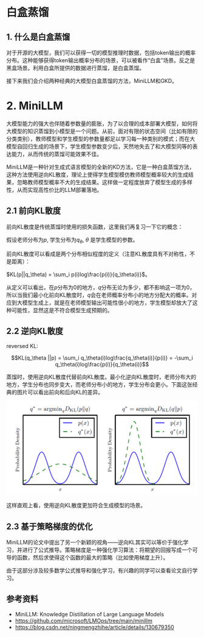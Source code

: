 # 白盒蒸馏

## 1. 什么是白盒蒸馏
对于开源的大模型，我们可以获得一切的模型推理时数据，包括token输出的概率分布。这种能够获得token输出概率分布的场景，可以被看作“白盒”场景。反之是黑盒场景。利用白盒所提供的数据进行蒸馏，是白盒蒸馏。

<!-- ## 何时使用白盒蒸馏
传统的蒸馏针对的场景是分类任务，或者是让一个小模型模仿黑盒LLM（如GPT4）的API。那么如何将白盒LLM的知识传授给小模型呢？这其实是有专门的方法的，也就是这一章要讲的白盒蒸馏。

如何模型在输出下一个token之前，会先输出一个token的概率分布，然后从中采样一个token作为输出token。如果能够获取token的概率分布，那么就可以做白盒蒸馏，否则只能黑盒蒸馏。 -->

接下来我们会介绍两种经典的大模型白盒蒸馏的方法，MiniLLM和GKD。


# 2. MiniLLM

大模型能力的强大也伴随着参数量的膨胀，为了以合理的成本部署大模型，如何将大模型的知识蒸馏到小模型是一个问题。从前，面对有限的状态空间（比如有限的分类类别），教师模型和学生模型的参数量都足以学习每一种类别的模式；而在大模型自回归生成的场景下，学生模型参数变少后，天然地失去了和大模型同等的表达能力，从而传统的蒸馏可能效果不佳。

<!-- 传统的知识蒸馏是面向分类等有限状态空间设计的，通过最小化前向KL散度，就能够让学生模型（小模型）学到有限的状态空闲（比如有限的类别）。 -->

<!-- 这种蒸馏方式仍然适合大语言模型吗？大语言模型本质上是做自回归生成任务，每一步都是一个状态空间巨大的分类任务，每下一步都会基于之前的分类结果。MiniLLM的论文中指出，传统蒸馏方式不再适用与大语言模型蒸馏。 -->

<!-- 但是大语言模型本质上做的是自回归式生成任务，传统的知识蒸馏方法不再适用。 -->

MiniLLM是一种针对生成式语言模型的全新的KD方法，它是一种白盒蒸馏方法，这种方法使用逆向KL散度，理论上使得学生模型模仿教师模型概率较大的生成结果，忽略教师模型概率不大的生成结果。这样做一定程度放弃了模型生成的多样性，从而实现高性价比的LLM部署落地。

## 2.1 前向KL散度
前向KL散度是传统蒸馏时使用的损失函数，这里我们再复习一下它的概念：

假设老师分布为$p$, 学生分布为$q_\theta$, $\theta$ 是学生模型的参数。

前向KL散度可以看成是两个分布相似程度的定义（注意KL散度具有不对称性，不是距离）：

$KL(p||q_\theta) = \sum_i p(i)log\frac{p(i)}{q_\theta(i)}$。

<!-- 一般都要最小化KL散度。 -->

从定义可以看出，在$p$分布为$0$的地方，$q$分布无论为多少，都不影响这一项为$0$，所以当我们最小化前向KL散度时，$q$会在老师概率分布小的地方分配大的概率。对应到大模型生成上，就是在老师模型输出可能性很小的地方，学生模型却放大了这种可能性，显然这是不符合模型生成预期的。

## 2.2 逆向KL散度

reversed KL:

$$KL(q_\theta ||p) = \sum_i q_\theta(i)log\frac{q_\theta(i)}{p(i)} = -\sum_i q_\theta(i)log\frac{p(i)}{q_\theta(i)}$$

蒸馏时，使用逆向KL散度代替前向KL散度。最小化逆向KL散度时，老师分布大的地方，学生分布也同步变大，而老师分布小的地方，学生分布会更小。下面这张经典的图片可以看出前向和后向KL的差异。

![images/v2-543575cc0a0efdaccbd1d24570b8e9e4_b.png](images/v2-543575cc0a0efdaccbd1d24570b8e9e4_b.png)

这样直观上看，使用逆向KL散度更加符合生成模型的场景。



## 2.3 基于策略梯度的优化
MiniLLM的论文中提出了另一个新颖的视角——逆向KL其实可以等价于强化学习，并进行了公式推导。策略梯度是一种强化学习算法：将期望的回报写成一个可导的函数，然后求使得这个函数的最大的策略（比如使用梯度上升）。

<!-- 虽然直观上使用逆向KL散度就能更好地蒸馏模型，但实际在最优化损失函数时会遇到对短生成的偏爱以及reward hacking等问题。 -->

由于这部分涉及较多数学公式推导和强化学习，有兴趣的同学可以查看论文自行学习。



## 参考资料
- MiniLLM: Knowledge Distillation of Large Language Models
- https://github.com/microsoft/LMOps/tree/main/minillm 
- https://blog.csdn.net/ningmengzhihe/article/details/130679350